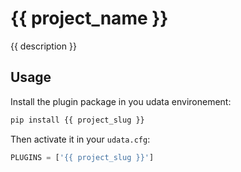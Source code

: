 # {{ project_name }}

{{ description }}

## Usage

Install the plugin package in you udata environement:

```bash
pip install {{ project_slug }}
```

Then activate it in your `udata.cfg`:

```python
PLUGINS = ['{{ project_slug }}']
```
